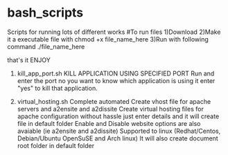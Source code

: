 # bash_scripts
Scripts for running lots of different works
#To run files 
1)Download
2)Make it a executable file with 
    chmod +x file_name_here
3)Run with following command
    ./file_name_here
    
that's it 
ENJOY

1) kill_app_port.sh
KILL APPLICATION USING SPECIFIED PORT
Run and enter the port no you want to know which application is using it
enter "yes" to kill that application.

2) virtual_hosting.sh
Complete automated Create vhost file for apache servers and a2ensite and a2dissite
Create virtual hosting files for apache configuration without hassle 
just enter details and it will create file in default folder
Enable and Disable website options are also avaiable 
(ie a2ensite and a2dissite)
Supported to linux (Redhat/Centos, Debian/Ubuntu OpenSuSE and Arch linux)
It will also create document root folder in default folder

